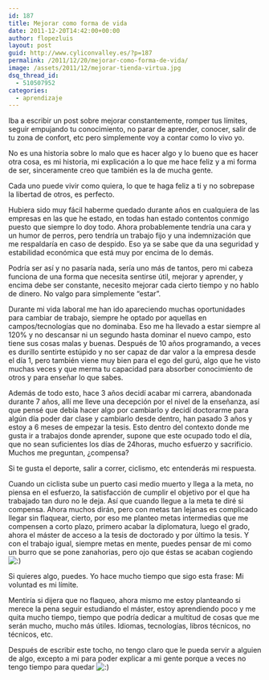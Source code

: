 ```yaml
---
id: 187
title: Mejorar como forma de vida
date: 2011-12-20T14:42:00+00:00
author: flopezluis
layout: post
guid: http://www.cyliconvalley.es/?p=187
permalink: /2011/12/20/mejorar-como-forma-de-vida/
image: /assets/2011/12/mejorar-tienda-virtua.jpg
dsq_thread_id:
  - 510507952
categories:
  - aprendizaje
---
```

Iba a escribir un post sobre mejorar constantemente, romper tus límites, seguir empujando tu conocimiento, no parar de aprender, conocer, salir de tu zona de confort, etc pero simplemente voy a contar como lo vivo yo.

No es una historia sobre lo malo que es hacer algo y lo bueno que es hacer otra cosa, es mi historia, mi explicación a lo que me hace feliz y a mi forma de ser, sinceramente creo que también es la de mucha gente.

Cada uno puede vivir como quiera, lo que te haga feliz a ti y no sobrepase la libertad de otros, es perfecto.

Hubiera sido muy fácil haberme quedado durante años en cualquiera de las empresas en las que he estado, en todas han estado contentos conmigo puesto que siempre lo doy todo. Ahora probablemente tendría una cara y un humor de perros, pero tendría un trabajo fijo y una indemnización que me respaldaría en caso de despido. Eso ya se sabe que da una seguridad y estabilidad económica que está muy por encima de lo demás.

Podría ser así y no pasaría nada, sería uno más de tantos, pero mi cabeza funciona de una forma que necesita sentirse útil, mejorar y aprender, y encima debe ser constante, necesito mejorar cada cierto tiempo y no hablo de dinero. No valgo para simplemente &#8220;estar&#8221;.

Durante mi vida laboral me han ido apareciendo muchas oportunidades para cambiar de trabajo, siempre he optado por aquellas en campos/tecnologías que no dominaba. Eso me ha llevado a estar siempre al 120% y no descansar ni un segundo hasta dominar el nuevo campo, esto tiene sus cosas malas y buenas. Después de 10 años programando, a veces es durillo sentirte estúpido y no ser capaz de dar valor a la empresa desde el día 1, pero también viene muy bien para el ego del gurú, algo que he visto muchas veces y que merma tu capacidad para absorber conocimiento de otros y para enseñar lo que sabes.

Además de todo esto, hace 3 años decidí acabar mi carrera, abandonada durante 7 años, allí me lleve una decepción por el nivel de la enseñanza, así que pensé que debía hacer algo por cambiarlo y decidí doctorarme para algún día poder dar clase y cambiarlo desde dentro, han pasado 3 años y estoy a 6 meses de empezar la tesis. Esto dentro del contexto donde me gusta ir a trabajos donde aprender, supone que este ocupado todo el día, que no sean suficientes los días de 24horas, mucho esfuerzo y sacrificio. Muchos me preguntan, ¿compensa?

Si te gusta el deporte, salir a correr, ciclismo, etc entenderás mi respuesta.

Cuando un ciclista sube un puerto casi medio muerto y llega a la meta, no piensa en el esfuerzo, la satisfacción de cumplir el objetivo por el que ha trabajado tan duro no le deja. Así que cuando llegue a la meta te diré si compensa. Ahora muchos dirán, pero con metas tan lejanas es complicado llegar sin flaquear, cierto, por eso me planteo metas intermedias que me compensen a corto plazo, primero acabar la diplomatura, luego el grado, ahora el máster de acceso a la tesis de doctorado y por último la tesis. Y con el trabajo igual, siempre metas en mente, puedes pensar de mi como un burro que se pone zanahorias, pero ojo que éstas se acaban cogiendo <img src="http://www.cyliconvalley.es/wp-includes/images/smilies/icon_smile.gif" alt=":)" class="wp-smiley" />

Si quieres algo, puedes. Yo hace mucho tiempo que sigo esta frase: Mi voluntad es mi límite.

Mentiría si dijera que no flaqueo, ahora mismo me estoy planteando si merece la pena seguir estudiando el máster, estoy aprendiendo poco y me quita mucho tiempo, tiempo que podría dedicar a multitud de cosas que me serán mucho, mucho más útiles. Idiomas, tecnologías, libros técnicos, no técnicos, etc.

Después de escribir este tocho, no tengo claro que le pueda servir a alguien de algo, excepto a mi para poder explicar a mi gente porque a veces no tengo tiempo para quedar <img src="http://www.cyliconvalley.es/wp-includes/images/smilies/icon_smile.gif" alt=":)" class="wp-smiley" />